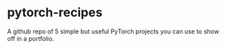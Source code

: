 # pytorch-recipes
A github repo of 5 simple but useful PyTorch projects you can use to show off in a portfolio. 
